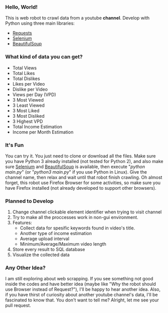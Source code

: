 ### Hello, World!
This is web robot to crawl data from a youtube __channel__. Develop with Python using three main libraries:
- [Requests](https://github.com/requests/requests) 
- [Selenium](http://selenium-python.readthedocs.io) 
- [BeautifulSoup](https://www.crummy.com/software/BeautifulSoup/bs4/doc)

### What kind of data you can get?
- Total Views
- Total Likes
- Total Dislikes
- Likes per Video
- Dislike per Video
- Views per Day (VPD)
- 3 Most Viewed
- 3 Least Viewed
- 3 Most Liked
- 3 Most Disliked
- 3 Highest VPD
- Total Income Estimation
- Income per Month Estimation

### It's Fun
You can try it. You just need to clone or download all the files. Make sure you have Python 3 already installed (not tested for Python 2), and also make sure [Selenium](http://selenium-python.readthedocs.io/installation.html) and [BeautifulSoup](https://www.crummy.com/software/BeautifulSoup/bs4/doc/#installing-beautiful-soup) is available, then execute "*python main.py*" (or "*python3 main.py*" if you use Python in Linux). Give the channel name, then relax and wait until that robot finish crawling. Oh almost forget, this robot use Firefox Browser for some activities, so make sure you have Firefox installed (not already developed to support other browsers).

### Planned to Develop
1. Change channel clickable element identifier when trying to visit channel
2. Try to make all the proccesses work in non-gui environment.
3. Features:
	- Collect data for spesific keywords found in video's title.
	- Another type of income estimation
	- Average upload interval
	- Minimum/Average/Maximum video length
4. Store every result to SQL database
5. Visualize the collected data

### Any Other Idea?
I am still exploring about web scrapping. If you see something not good inside the codes and have better idea (maybe like "Why the robot should use Browser instead of Request?"), I'll be happy to hear another idea. Also, if you have thirst of curiosity about another youtube channel's data, I'll be fascinated to know that. You don't want to tell me? Alright, let me see your pull request.
